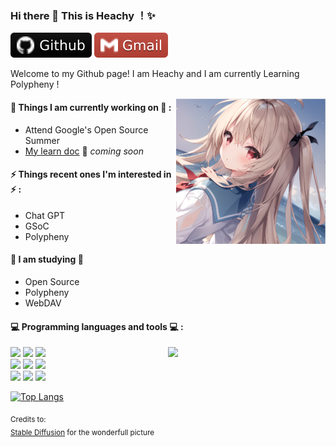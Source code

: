 ### Hi there 👋 This is Heachy ！✨ 

[![Github](./README.assets/-Github-000.svg)](https://github.com/Heachy)
[![Gmail](./README.assets/-Gmail-c14438.svg)](haechi147@gmail.com)

Welcome to my Github page! I am Heachy and I am currently Learning Polypheny !  

<img align="right" alt="img" src="./README.assets/pic.png" width="47.5%" height="auto" />


#### 🌱 Things I am currently working on 🌱 : 
- Attend Google's Open Source Summer
- [My learn doc](https://heachy.github.io/TestForDocsify/#/) 🚀 *coming soon*


#### ⚡ Things recent ones I'm interested in ⚡ : 
- Chat GPT
- GSoC
- Polypheny
#### 🌻 I am studying 🌻
- Open Source
- Polypheny
- WebDAV
#### :computer: Programming languages and tools :computer: : 
<p>
<img width="50%" align="right" src="https://github-readme-stats.vercel.app/api?username=Heachy&show_icons=true&hide_border=true" />
<code><img width="10%" src="https://www.vectorlogo.zone/logos/linux/linux-ar21.svg"></code>
<code><img width="10%" src="https://www.vectorlogo.zone/logos/springio/springio-ar21.svg"></code>
<code><img width="10%" src="https://www.vectorlogo.zone/logos/rabbitmq/rabbitmq-ar21.svg"></code>
<br />
<code><img width="10%" src="https://www.vectorlogo.zone/logos/git-scm/git-scm-ar21.svg"></code>
<code><img width="10%" src="https://upload.wikimedia.org/wikipedia/commons/1/11/VMware_logo.svg"></code>
<code><img width="4%" src="https://upload.vectorlogo.zone/logos/jetbrains_idea/images/d4398a36-c378-4511-a508-106ded6cd69a.svg"></code>
<br />
<code><img width="10%" src="https://www.vectorlogo.zone/logos/w3_html5/w3_html5-ar21.svg"></code>
<code><img width="10%" src="https://www.vectorlogo.zone/logos/w3_css/w3_css-ar21.svg"></code>
<code><img width="10%" src="https://www.vectorlogo.zone/logos/vuejs/vuejs-ar21.svg"></code>
</p>

[![Top Langs](https://github-readme-stats.vercel.app/api/top-langs/?username=Heachy)](https://github.com/anuraghazra/github-readme-stats)


<sub>Credits to: <br/>[Stable Diffusion](https://stablediffusionweb.com) for the wonderfull picture</sub>
